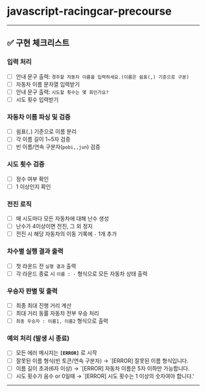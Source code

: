 # javascript-racingcar-precourse
---
## ✅ 구현 체크리스트

### 입력 처리
- [ ] 안내 문구 출력: `경주할 자동차 이름을 입력하세요.(이름은 쉼표(,) 기준으로 구분)`
- [ ] 자동차 이름 문자열 입력받기
- [ ] 안내 문구 출력: `시도할 횟수는 몇 회인가요?`
- [ ] 시도 횟수 입력받기

### 자동차 이름 파싱 및 검증
- [ ] 쉼표(`,`) 기준으로 이름 분리
- [ ] 각 이름 길이 1~5자 검증
- [ ] 빈 이름/연속 구분자(`pobi,,jun`) 검증

### 시도 횟수 검증
- [ ] 정수 여부 확인
- [ ] 1 이상인지 확인

### 전진 로직 
- [ ] 매 시도마다 모든 자동차에 대해 난수 생성 
- [ ] 난수가 4이상이면 전진, 그 외 정지
- [ ] 전진 시 해당 자동차의 이동 기록에 `-` 1개 추가

### 차수별 실행 결과 출력
- [ ] 첫 라운드 전 `실행 결과` 출력
- [ ] 각 라운드 종료 시 `이름 : -` 형식으로 모든 자동차 상태 출력

### 우승자 판별 및 출력
- [ ] 최종 최대 진행 거리 계산
- [ ] 최대 거리 동률 자동차 전부 우승 처리
- [ ] `최종 우승자 : 이름1, 이름2` 형식으로 출력

### 예외 처리 (발생 시 종료)
- [ ] 모든 에러 메시지는 **`[ERROR]`** 로 시작
- [ ] 잘못된 이름 형식(빈 토큰/연속 구분자) → `[ERROR] 잘못된 이름 형식입니다.
- [ ] 이름 길이 초과(6자 이상) → `[ERROR] 자동차 이름은 5자 이하만 가능합니다.
- [ ] 시도 횟수가 음수 or 0일때 → `[ERROR] 시도 횟수는 1 이상의 숫자여야 합니다.'
---